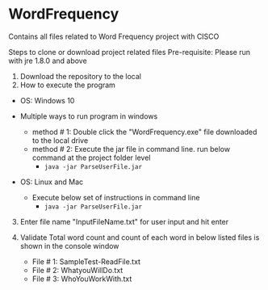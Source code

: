 # WordFrequency
Contains all files related to Word Frequency project with CISCO

Steps to clone or download project related files
Pre-requisite: Please run with jre 1.8.0 and above
1. Download the repository to the local
2. How to execute the program
  - OS: Windows 10
  
  - Multiple ways to run program in windows
    - method # 1: Double click the "WordFrequency.exe" file downloaded to the local drive
    - method # 2: Execute the jar file in command line. run below command at the project folder level
        - `java -jar ParseUserFile.jar`
        
  - OS: Linux and Mac
    - Execute below set of instructions in command line
      - `java -jar ParseUserFile.jar`
 
3. Enter file name "InputFileName.txt" for user input and hit enter
4. Validate Total word count and count of each word in below listed files is shown in the console window

   - File # 1: SampleTest-ReadFile.txt
   - File # 2: WhatyouWillDo.txt
   - File # 3: WhoYouWorkWith.txt
